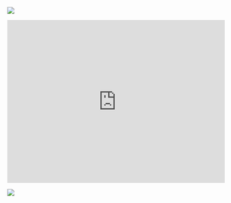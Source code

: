 <meta name="referrer" content="no-referrer">

![](https://i0.hdslb.com/bfs/face/cd7027786846c4a49e4c8046b536ca0f5923cb16.jpg)

<iframe src="https://www.bilibili.com/blackboard/newplayer.html?playlist=false&amp;crossDomain=1&amp;aid=244254871&amp;page=1" border="0" scrolling="no" framespacing="0" allowfullscreen="true" style="max-width: 100%" width="500" height="375" frameborder="no"></iframe>

![](https://i0.hdslb.com/bfs/sycp/creative_img/202307/061a97883f4820c41cb3959bb34b03c1.jpg)
